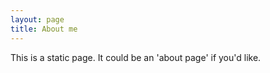 ```yaml
---
layout: page
title: About me 
---
```


This is a static page. It could be an 'about page' if you'd like.
